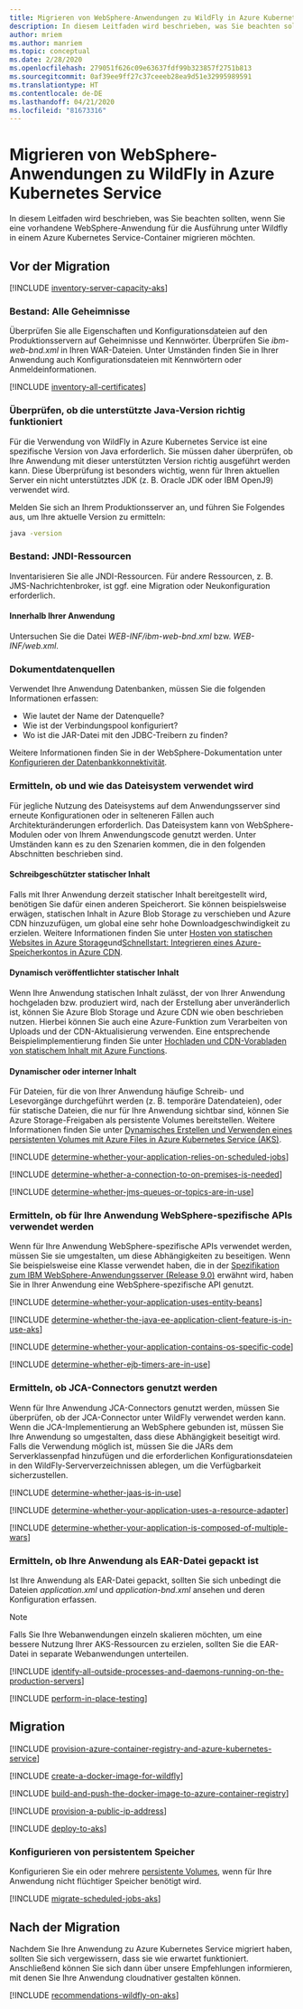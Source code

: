 ```yaml
---
title: Migrieren von WebSphere-Anwendungen zu WildFly in Azure Kubernetes Service
description: In diesem Leitfaden wird beschrieben, was Sie beachten sollten, wenn Sie eine vorhandene WebSphere-Anwendung für die Ausführung unter Wildfly in einem Azure Kubernetes Service-Container migrieren möchten.
author: mriem
ms.author: manriem
ms.topic: conceptual
ms.date: 2/28/2020
ms.openlocfilehash: 279051f626c09e63637fdf99b323857f2751b813
ms.sourcegitcommit: 0af39ee9ff27c37ceeeb28ea9d51e32995989591
ms.translationtype: HT
ms.contentlocale: de-DE
ms.lasthandoff: 04/21/2020
ms.locfileid: "81673316"
---
```

# <a name="migrate-websphere-applications-to-wildfly-on-azure-kubernetes-service"></a>Migrieren von WebSphere-Anwendungen zu WildFly in Azure Kubernetes Service

In diesem Leitfaden wird beschrieben, was Sie beachten sollten, wenn Sie eine vorhandene WebSphere-Anwendung für die Ausführung unter Wildfly in einem Azure Kubernetes Service-Container migrieren möchten.

## <a name="pre-migration"></a>Vor der Migration

[!INCLUDE [inventory-server-capacity-aks](includes/inventory-server-capacity-aks.md)]

### <a name="inventory-all-secrets"></a>Bestand: Alle Geheimnisse

Überprüfen Sie alle Eigenschaften und Konfigurationsdateien auf den Produktionsservern auf Geheimnisse und Kennwörter. Überprüfen Sie *ibm-web-bnd.xml* in Ihren WAR-Dateien. Unter Umständen finden Sie in Ihrer Anwendung auch Konfigurationsdateien mit Kennwörtern oder Anmeldeinformationen.

[!INCLUDE [inventory-all-certificates](includes/inventory-all-certificates.md)]

### <a name="validate-that-the-supported-java-version-works-correctly"></a>Überprüfen, ob die unterstützte Java-Version richtig funktioniert

Für die Verwendung von WildFly in Azure Kubernetes Service ist eine spezifische Version von Java erforderlich. Sie müssen daher überprüfen, ob Ihre Anwendung mit dieser unterstützten Version richtig ausgeführt werden kann. Diese Überprüfung ist besonders wichtig, wenn für Ihren aktuellen Server ein nicht unterstütztes JDK (z. B. Oracle JDK oder IBM OpenJ9) verwendet wird.

Melden Sie sich an Ihrem Produktionsserver an, und führen Sie Folgendes aus, um Ihre aktuelle Version zu ermitteln:

```bash
java -version
```

### <a name="inventory-jndi-resources"></a>Bestand: JNDI-Ressourcen

Inventarisieren Sie alle JNDI-Ressourcen. Für andere Ressourcen, z. B. JMS-Nachrichtenbroker, ist ggf. eine Migration oder Neukonfiguration erforderlich.

#### <a name="inside-your-application"></a>Innerhalb Ihrer Anwendung

Untersuchen Sie die Datei *WEB-INF/ibm-web-bnd.xml* bzw. *WEB-INF/web.xml*.

### <a name="document-datasources"></a>Dokumentdatenquellen

Verwendet Ihre Anwendung Datenbanken, müssen Sie die folgenden Informationen erfassen:

* Wie lautet der Name der Datenquelle?
* Wie ist der Verbindungspool konfiguriert?
* Wo ist die JAR-Datei mit den JDBC-Treibern zu finden?

Weitere Informationen finden Sie in der WebSphere-Dokumentation unter [Konfigurieren der Datenbankkonnektivität](https://www.ibm.com/support/knowledgecenter/SSQP76_8.10.x/com.ibm.odm.distrib.config.was/config_dc_websphere/tpc_was_create_datasrc_cpl.html).

### <a name="determine-whether-and-how-the-file-system-is-used"></a>Ermitteln, ob und wie das Dateisystem verwendet wird

Für jegliche Nutzung des Dateisystems auf dem Anwendungsserver sind erneute Konfigurationen oder in selteneren Fällen auch Architekturänderungen erforderlich. Das Dateisystem kann von WebSphere-Modulen oder von Ihrem Anwendungscode genutzt werden. Unter Umständen kann es zu den Szenarien kommen, die in den folgenden Abschnitten beschrieben sind.

#### <a name="read-only-static-content"></a>Schreibgeschützter statischer Inhalt

Falls mit Ihrer Anwendung derzeit statischer Inhalt bereitgestellt wird, benötigen Sie dafür einen anderen Speicherort. Sie können beispielsweise erwägen, statischen Inhalt in Azure Blob Storage zu verschieben und Azure CDN hinzuzufügen, um global eine sehr hohe Downloadgeschwindigkeit zu erzielen. Weitere Informationen finden Sie unter [Hosten von statischen Websites in Azure Storage](/azure/storage/blobs/storage-blob-static-website)und[Schnellstart: Integrieren eines Azure-Speicherkontos in Azure CDN](/azure/cdn/cdn-create-a-storage-account-with-cdn).

#### <a name="dynamically-published-static-content"></a>Dynamisch veröffentlichter statischer Inhalt

Wenn Ihre Anwendung statischen Inhalt zulässt, der von Ihrer Anwendung hochgeladen bzw. produziert wird, nach der Erstellung aber unveränderlich ist, können Sie Azure Blob Storage und Azure CDN wie oben beschrieben nutzen. Hierbei können Sie auch eine Azure-Funktion zum Verarbeiten von Uploads und der CDN-Aktualisierung verwenden. Eine entsprechende Beispielimplementierung finden Sie unter [Hochladen und CDN-Vorabladen von statischem Inhalt mit Azure Functions](https://github.com/Azure-Samples/functions-java-push-static-contents-to-cdn).

#### <a name="dynamic-or-internal-content"></a>Dynamischer oder interner Inhalt

Für Dateien, für die von Ihrer Anwendung häufige Schreib- und Lesevorgänge durchgeführt werden (z. B. temporäre Datendateien), oder für statische Dateien, die nur für Ihre Anwendung sichtbar sind, können Sie Azure Storage-Freigaben als persistente Volumes bereitstellen. Weitere Informationen finden Sie unter [Dynamisches Erstellen und Verwenden eines persistenten Volumes mit Azure Files in Azure Kubernetes Service (AKS)](/azure/aks/azure-files-dynamic-pv).

[!INCLUDE [determine-whether-your-application-relies-on-scheduled-jobs](includes/determine-whether-your-application-relies-on-scheduled-jobs.md)]

[!INCLUDE [determine-whether-a-connection-to-on-premises-is-needed](includes/determine-whether-a-connection-to-on-premises-is-needed.md)]

[!INCLUDE [determine-whether-jms-queues-or-topics-are-in-use](includes/determine-whether-jms-queues-or-topics-are-in-use.md)]

### <a name="determine-whether-your-application-uses-websphere-specific-apis"></a>Ermitteln, ob für Ihre Anwendung WebSphere-spezifische APIs verwendet werden

Wenn für Ihre Anwendung WebSphere-spezifische APIs verwendet werden, müssen Sie sie umgestalten, um diese Abhängigkeiten zu beseitigen. Wenn Sie beispielsweise eine Klasse verwendet haben, die in der [Spezifikation zum IBM WebSphere-Anwendungsserver (Release 9.0)](https://www.ibm.com/support/knowledgecenter/en/SSEQTJ_9.0.5/com.ibm.websphere.javadoc.doc/web/apidocs/overview-summary.html?view=embed) erwähnt wird, haben Sie in Ihrer Anwendung eine WebSphere-spezifische API genutzt.

[!INCLUDE [determine-whether-your-application-uses-entity-beans](includes/determine-whether-your-application-uses-entity-beans.md)]

[!INCLUDE [determine-whether-the-java-ee-application-client-feature-is-in-use-aks](includes/determine-whether-the-java-ee-application-client-feature-is-in-use-aks.md)]

[!INCLUDE [determine-whether-your-application-contains-os-specific-code](includes/determine-whether-your-application-contains-os-specific-code.md)]

[!INCLUDE [determine-whether-ejb-timers-are-in-use](includes/determine-whether-ejb-timers-are-in-use.md)]

### <a name="determine-whether-jca-connectors-are-in-use"></a>Ermitteln, ob JCA-Connectors genutzt werden

Wenn für Ihre Anwendung JCA-Connectors genutzt werden, müssen Sie überprüfen, ob der JCA-Connector unter WildFly verwendet werden kann. Wenn die JCA-Implementierung an WebSphere gebunden ist, müssen Sie Ihre Anwendung so umgestalten, dass diese Abhängigkeit beseitigt wird. Falls die Verwendung möglich ist, müssen Sie die JARs dem Serverklassenpfad hinzufügen und die erforderlichen Konfigurationsdateien in den WildFly-Serververzeichnissen ablegen, um die Verfügbarkeit sicherzustellen.

[!INCLUDE [determine-whether-jaas-is-in-use](includes/determine-whether-jaas-is-in-use.md)]

[!INCLUDE [determine-whether-your-application-uses-a-resource-adapter](includes/determine-whether-your-application-uses-a-resource-adapter.md)]

[!INCLUDE [determine-whether-your-application-is-composed-of-multiple-wars](includes/determine-whether-your-application-is-composed-of-multiple-wars.md)]

### <a name="determine-whether-your-application-is-packaged-as-an-ear"></a>Ermitteln, ob Ihre Anwendung als EAR-Datei gepackt ist

Ist Ihre Anwendung als EAR-Datei gepackt, sollten Sie sich unbedingt die Dateien *application.xml* und *application-bnd.xml* ansehen und deren Konfiguration erfassen.

> [!NOTE]
> Falls Sie Ihre Webanwendungen einzeln skalieren möchten, um eine bessere Nutzung Ihrer AKS-Ressourcen zu erzielen, sollten Sie die EAR-Datei in separate Webanwendungen unterteilen.

[!INCLUDE [identify-all-outside-processes-and-daemons-running-on-the-production-servers](includes/identify-all-outside-processes-and-daemons-running-on-the-production-servers.md)]

[!INCLUDE [perform-in-place-testing](includes/perform-in-place-testing.md)]

## <a name="migration"></a>Migration

[!INCLUDE [provision-azure-container-registry-and-azure-kubernetes-service](includes/provision-azure-container-registry-and-azure-kubernetes-service.md)]

[!INCLUDE [create-a-docker-image-for-wildfly](includes/create-a-docker-image-for-wildfly.md)]

[!INCLUDE [build-and-push-the-docker-image-to-azure-container-registry](includes/build-and-push-the-docker-image-to-azure-container-registry.md)]

[!INCLUDE [provision-a-public-ip-address](includes/provision-a-public-ip-address.md)]

[!INCLUDE [deploy-to-aks](includes/deploy-to-aks.md)]

### <a name="configure-persistent-storage"></a>Konfigurieren von persistentem Speicher

Konfigurieren Sie ein oder mehrere [persistente Volumes](/azure/aks/azure-disks-dynamic-pv), wenn für Ihre Anwendung nicht flüchtiger Speicher benötigt wird.

[!INCLUDE [migrate-scheduled-jobs-aks](includes/migrate-scheduled-jobs-aks.md)]

## <a name="post-migration"></a>Nach der Migration

Nachdem Sie Ihre Anwendung zu Azure Kubernetes Service migriert haben, sollten Sie sich vergewissern, dass sie wie erwartet funktioniert. Anschließend können Sie sich dann über unsere Empfehlungen informieren, mit denen Sie Ihre Anwendung cloudnativer gestalten können.

[!INCLUDE [recommendations-wildfly-on-aks](includes/recommendations-wildfly-on-aks.md)]
